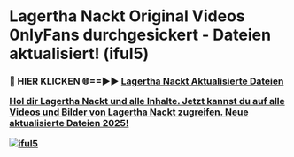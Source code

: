 # Lagertha Nackt Original Videos 0nlyFans durchgesickert - Dateien aktualisiert! (iful5)

<h3>🔴 HIER KLICKEN 🌐==►► <a href="https://tinyurl.com/h6vf6nb8" rel="nofollow">Lagertha Nackt Aktualisierte Dateien

Hol dir Lagertha Nackt und alle Inhalte. Jetzt kannst du auf alle Videos und Bilder von Lagertha Nackt zugreifen. Neue aktualisierte Dateien 2025!

[![iful5](https://i.imgur.com/sD4kR3V.gif)](https://tinyurl.com/h6vf6nb8)
